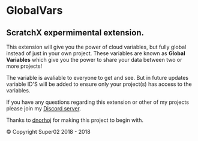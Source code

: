 # GlobalVars
## ScratchX expermimental extension.
This extension will give you the power of cloud variables, but fully global instead of just in your own project. These variables are known as **Global Variables** which give you the power to share your data between two or more projects!

The variable is avaliable to everyone to get and see. But in future updates variable ID'S will be added to ensure only your project(s) has access to the variables.

If you have any questions regarding this extension or other of my projects please join my [Discord server](http://discord.super02.me).


Thanks to [dnorhoj](https://dnorhoj.github.io/) for making this project to begin with.

© Copyright Super02 2018 - 2018
